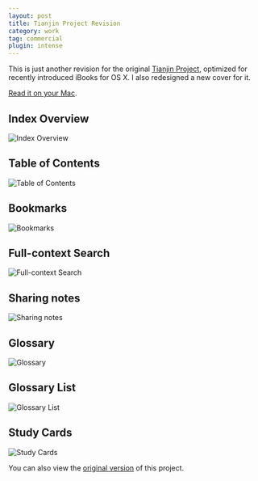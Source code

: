 ```yaml
---
layout: post
title: Tianjin Project Revision
category: work
tag: commercial
plugin: intense
---
```


<p>This is just another revision for the original <a href="{% post_url /work/commercial/2012-06-11-tianjin-project %}">Tianjin Project</a>, optimized for recently introduced iBooks for OS X. I also redesigned a new cover for it.</p>

<p class="download"><a href="{{ site.download }}/Tianjin%20Revision.ibooks">Read it on your Mac</a>.</p>

<h2>Index Overview</h2>
<p class="screenshot-mac"><img src="{{ site.file }}/tianjin-revision-el-capitan-01.jpg" alt="Index Overview"></p>

<h2>Table of Contents</h2>
<p class="screenshot-mac"><img src="{{ site.file }}/tianjin-revision-el-capitan-02.jpg" alt="Table of Contents"></p>

<h2>Bookmarks</h2>
<p class="screenshot-mac"><img src="{{ site.file }}/tianjin-revision-el-capitan-03.jpg" alt="Bookmarks"></p>

<h2>Full-context Search</h2>
<p class="screenshot-mac"><img src="{{ site.file }}/tianjin-revision-el-capitan-04.jpg" alt="Full-context Search"></p>

<h2>Sharing notes</h2>
<p class="screenshot-mac"><img src="{{ site.file }}/tianjin-revision-el-capitan-05.jpg" alt="Sharing notes"></p>

<h2>Glossary</h2>
<p class="screenshot-mac"><img src="{{ site.file }}/tianjin-revision-el-capitan-06.jpg" alt="Glossary"></p>

<h2>Glossary List</h2>
<p class="screenshot-mac"><img src="{{ site.file }}/tianjin-revision-el-capitan-07.jpg" alt="Glossary List"></p>

<h2>Study Cards</h2>
<p class="screenshot-mac"><img src="{{ site.file }}/tianjin-revision-el-capitan-08.jpg" alt="Study Cards"></p>

<p class="note">You can also view the <a href="{% post_url /work/commercial/2012-06-11-tianjin-project %}">original version</a> of this project.</p>
